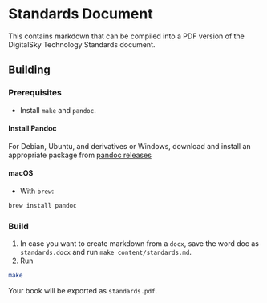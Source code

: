 # Standards Document

This contains markdown that can be compiled into a PDF version of the DigitalSky Technology Standards document.

## Building

### Prerequisites

* Install `make` and `pandoc`.

#### Install Pandoc

For Debian, Ubuntu, and derivatives or Windows, download and install an appropriate package from [pandoc releases](https://github.com/jgm/pandoc/releases/)

#### macOS
- With `brew`:
```bash
brew install pandoc
```

### Build

1. In case you want to create markdown from a `docx`, save the word doc as `standards.docx` and run `make content/standards.md`.
1. Run
```bash
make
```
Your book will be exported as `standards.pdf`.
